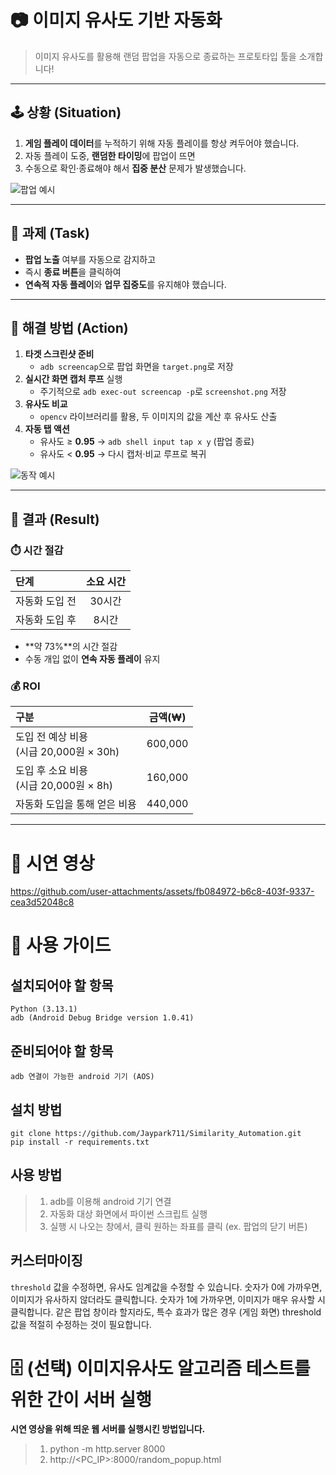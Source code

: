# 📷 이미지 유사도 기반 자동화  
> 이미지 유사도를 활용해 랜덤 팝업을 자동으로 종료하는 프로토타입 툴을 소개합니다!

---

## 🕹️ 상황 (Situation)  
1. **게임 플레이 데이터**를 누적하기 위해 자동 플레이를 항상 켜두어야 했습니다.  
2. 자동 플레이 도중, **랜덤한 타이밍**에 팝업이 뜨면  
3. 수동으로 확인·종료해야 해서 **집중 분산** 문제가 발생했습니다.  

![팝업 예시](https://github.com/user-attachments/assets/1f0056a7-0810-478d-af74-644aae070747)  

---

## 🎯 과제 (Task)  
- **팝업 노출** 여부를 자동으로 감지하고  
- 즉시 **종료 버튼**을 클릭하여  
- **연속적 자동 플레이**와 **업무 집중도**를 유지해야 했습니다.  

---

## 🚀 해결 방법 (Action)  
1. **타겟 스크린샷 준비**  
   - `adb screencap`으로 팝업 화면을 `target.png`로 저장  
2. **실시간 화면 캡처 루프** 실행  
   - 주기적으로 `adb exec-out screencap -p`로 `screenshot.png` 저장  
3. **유사도 비교**  
   - `opencv` 라이브러리를 활용, 두 이미지의 값을 계산 후 유사도 산출  
4. **자동 탭 액션**  
   - 유사도 ≥ **0.95** → `adb shell input tap x y` (팝업 종료)  
   - 유사도 < **0.95** → 다시 캡처·비교 루프로 복귀  

![동작 예시](https://github.com/user-attachments/assets/54639dab-8c5f-4048-a78f-e5595a7abe34)  

---

## 🌟 결과 (Result)

### ⏱️ 시간 절감
| 단계               | 소요 시간 |
|:-----------------|:--------:|
| 자동화 도입 전      | 30시간    |
| 자동화 도입 후      |  8시간    |

- **약 73%**의 시간 절감  
- 수동 개입 없이 **연속 자동 플레이** 유지

### 💰 ROI
| 구분                                      | 금액(₩)  |
|:----------------------------------------|:-------:|
| 도입 전 예상 비용<br>(시급 20,000원 × 30h) | 600,000 |
| 도입 후 소요 비용<br>(시급 20,000원 ×  8h) |  160,000 |
| 자동화 도입을 통해 얻은 비용 |  440,000 |
---

# 🎥 시연 영상

https://github.com/user-attachments/assets/fb084972-b6c8-403f-9337-cea3d52048c8

# 📖 사용 가이드
## 설치되어야 할 항목
```
Python (3.13.1)
adb (Android Debug Bridge version 1.0.41)
```

## 준비되어야 할 항목
```
adb 연결이 가능한 android 기기 (AOS)
```

## 설치 방법
```
git clone https://github.com/Jaypark711/Similarity_Automation.git
pip install -r requirements.txt
```

## 사용 방법 
> 1. adb를 이용해 android 기기 연결
> 2. 자동화 대상 화면에서 파이썬 스크립트 실행
> 3. 실행 시 나오는 창에서, 클릭 원하는 좌표를 클릭 (ex. 팝업의 닫기 버튼)

## 커스터마이징
`threshold` 값을 수정하면, 유사도 임계값을 수정할 수 있습니다.
숫자가 0에 가까우면, 이미지가 유사하지 않더라도 클릭합니다.
숫자가 1에 가까우면, 이미지가 매우 유사할 시 클릭합니다.
같은 팝업 창이라 할지라도, 특수 효과가 많은 경우 (게임 화면) threshold 값을 적절히 수정하는 것이 필요합니다.

# 🗄️ (선택) 이미지유사도 알고리즘 테스트를 위한 간이 서버 실행
**시연 영상을 위해 띄운 웹 서버를 실행시킨 방법입니다.**
> 1. python -m http.server 8000
> 2. http://<PC_IP>:8000/random_popup.html
